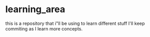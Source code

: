 # learning_area
this is a repository that i"ll be using to learn different stuff
I'll keep commiting as I learn more concepts.

